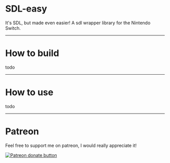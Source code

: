 # SDL-easy

It's SDL, but made even easier! A sdl wrapper library for the Nintendo Switch.

----

# How to build

todo

----

# How to use

todo

----

# Patreon

Feel free to support me on patreon, I would really appreciate it!

<a href="https://www.patreon.com/totaljustice"><img src="https://c5.patreon.com/external/logo/become_a_patron_button@2x.png" alt="Patreon donate button" /> </a>
